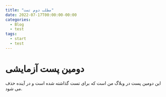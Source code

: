 ```yaml
---
title: "مطلب دوم تست"
date: 2022-07-17T00:00:00-00:00
categories:
  - Blog
  - test
tags:
  - start
  - test
---
```


# دومین پست آزمایشی

این دومین پست در وبلاگ من است که برای تست گذاشته شده است و در آینده حذف می شود.


